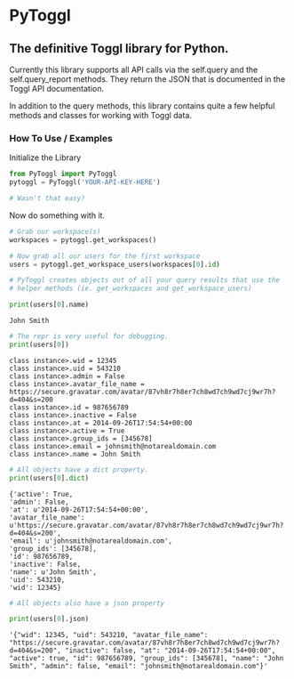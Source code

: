 PyToggl
=======

The definitive Toggl library for Python.
-------

Currently this library supports all API calls via the self.query and the self.query_report methods. They return the JSON that is documented in the Toggl API documentation.

In addition to the query methods, this library contains quite a few helpful methods and classes for working with Toggl data.

### How To Use / Examples

Initialize the Library
```python
from PyToggl import PyToggl
pytoggl = PyToggl('YOUR-API-KEY-HERE')

# Wasn't that easy?
```

Now do something with it.
```python
# Grab our workspace(s)
workspaces = pytoggl.get_workspaces()

# Now grab all our users for the first workspace
users = pytoggl.get_workspace_users(workspaces[0].id)

# PyToggl creates objects out of all your query results that use the
# helper methods (ie. get_workspaces and get_workspace_users)

print(users[0].name)
```

```
John Smith
```

```python
# The repr is very useful for debugging.
print(users[0])
```

```
class instance>.wid = 12345
class instance>.uid = 543210
class instance>.admin = False
class instance>.avatar_file_name = https://secure.gravatar.com/avatar/87vh8r7h8er7ch8wd7ch9wd7cj9wr7h?d=404&s=200
class instance>.id = 987656789
class instance>.inactive = False
class instance>.at = 2014-09-26T17:54:54+00:00
class instance>.active = True
class instance>.group_ids = [345678]
class instance>.email = johnsmith@notarealdomain.com
class instance>.name = John Smith
```

```python
# All objects have a dict property.
print(users[0].dict)
```

```
{'active': True,
'admin': False,
'at': u'2014-09-26T17:54:54+00:00',
'avatar_file_name': u'https://secure.gravatar.com/avatar/87vh8r7h8er7ch8wd7ch9wd7cj9wr7h?d=404&s=200',
'email': u'johnsmith@notarealdomain.com',
'group_ids': [345678],
'id': 987656789,
'inactive': False,
'name': u'John Smith',
'uid': 543210,
'wid': 12345}
```

```python
# All objects also have a json property

print(users[0].json)
```
```
'{"wid": 12345, "uid": 543210, "avatar_file_name": "https://secure.gravatar.com/avatar/87vh8r7h8er7ch8wd7ch9wd7cj9wr7h?d=404&s=200", "inactive": false, "at": "2014-09-26T17:54:54+00:00", "active": true, "id": 987656789, "group_ids": [345678], "name": "John Smith", "admin": false, "email": "johnsmith@notarealdomain.com"}'
```
